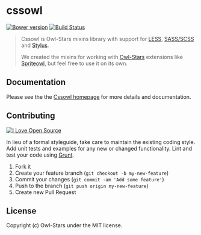# cssowl

[![Bower version](https://badge.fury.io/bo/cssowl.png)](http://badge.fury.io/bo/cssowl)
[![Build Status](https://travis-ci.org/owl-stars/cssowl.png?branch=master)](https://travis-ci.org/owl-stars/cssowl)

> Cssowl is Owl-Stars mixins library with support for [LESS](http://lesscss.org), [SASS/SCSS](http://sass-lang.com) and [Stylus](http://learnboost.github.io/stylus/).
>
> We created the mixins for working with [Owl-Stars](http://www.owl-stars.com) extensions like [Spriteowl](http://spriteowl.owl-stars.com), but feel free to use it on its own.

## Documentation

Please see the the [Cssowl homepage](http://cssowl.owl-stars.com) for more details and documentation.

## Contributing
[![I Love Open Source](http://www.iloveopensource.io/images/logo-lightbg.png)](http://www.iloveopensource.io/projects/5319a6a987659fce66000a33)

In lieu of a formal styleguide, take care to maintain the existing coding style. Add unit tests and examples for any new or changed functionality. Lint and test your code using [Grunt](http://gruntjs.com/).

1. Fork it
2. Create your feature branch (`git checkout -b my-new-feature`)
3. Commit your changes (`git commit -am 'Add some feature'`)
4. Push to the branch (`git push origin my-new-feature`)
5. Create new Pull Request

## License
Copyright (c) Owl-Stars under the MIT license.

